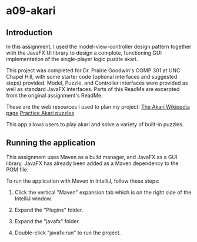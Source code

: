 # a09-akari

## Introduction

In this assignment, I used the model-view-controller design pattern together with the JavaFX UI library to design a complete, functioning GUI implementation of the single-player logic puzzle akari.

This project was completed for Dr. Prairie Goodwin's COMP 301 at UNC Chapel Hill, with some starter code (optional interfaces and suggested steps) provided. Model, Puzzle, and Controller interfaces were provided as well as standard JavaFX interfaces. Parts of this ReadMe are excerpted from the original assignment's ReadMe.

These are the web resources I used to plan my project:
[The Akari Wikipedia page](https://en.wikipedia.org/wiki/Light_Up_(puzzle))
[Practice Akari puzzles](https://www.puzzle-light-up.com/)

This app allows users to play akari and solve a variety of built-in puzzles. 


## Running the application

This assignment uses Maven as a build manager, and JavaFX as a GUI library. JavaFX has already been added as a Maven dependency to the POM file.

To run the application with Maven in IntelliJ, follow these steps:

1. Click the vertical "Maven" expansion tab which is on the right side of the IntelliJ window.

2. Expand the "Plugins" folder.

3. Expand the "javafx" folder.

4. Double-click "javafx:run" to run the project.
